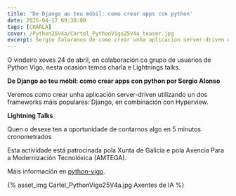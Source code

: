 ```yaml
---
title: 'De Django ao teu móbil: como crear apps con python'
date: 2025-04-17 09:30:00
tags: [CHARLA]
cover: /Python25V4a/Cartel_PythonVigo25V4a_teaser.jpg
excerpt: Sergio falaranos de como crear unha aplicación server-driven utilizando un dos frameworks máis populares: Django, en combinación con Hyperview
---
```



O vindeiro xoves 24 de abril, en colaboración co grupo de usuarios de Python Vigo, nesta ocasión temos charla e Lightnings talks.

<strong>De Django ao teu móbil: como crear apps con python por Sergio Alonso</strong>

Veremos como crear unha aplicación server-driven utilizando un dos frameworks máis populares: Django, en combinación con Hyperview.

<strong>Lightning Talks</strong>

Quen o desexe ten a oportunidade de contarnos algo en 5 minutos cronometrados

Esta actividade está patrocinada pola Xunta de Galicia e pola Axencia Para a Modernización Tecnolóxica (AMTEGA).

Máis información en [python-vigo](https://www.python-vigo.es).


{% asset_img Cartel_PythonVigo25V4a.jpg Axentes de IA %}
